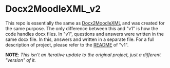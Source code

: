 # Docx2MoodleXML_v2
This repo is essentially the same as [Docx2MoodleXML](https://github.com/hamza5485/Docx2MoodleXML) and was created for 
the same purpose. The only difference between this and "v1" is how the code handles docx files. In "v1", questions and 
answers were written in the same docx file. In this, answers and written in a separate file. For a full description of 
project, please refer to the [README](https://github.com/hamza5485/Docx2MoodleXML/blob/main/README.md) of "v1".  


**NOTE**: *This isn't an iterative update to the original project, just a different "version" of it.*   